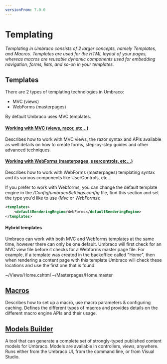 ```yaml
---
versionFrom: 7.0.0
---
```


# Templating

_Templating in Umbraco consists of 2 larger concepts, namely Templates, and Macros. Templates are used for the HTML layout of your pages, whereas macros are reusable dynamic components used for embedding navigation, forms, lists, and so-on in your templates._

## Templates

There are 2 types of templating technologies in Umbraco:

* MVC (views)
* WebForms (masterpages)

By default Umbraco uses MVC templates.

#### [Working with MVC (views, razor, etc...)](Mvc/index.md)

Describes how to work with MVC views, the razor syntax and APIs available as well details on how to create forms, step-by-step guides and other advanced techniques.



#### [Working with WebForms (masterpages, usercontrols, etc...)](Masterpages/index.md)

Describes how to work with WebForms (masterpages) templating syntax and its various components like UserControls, etc...

If you prefer to work with Webforms, you can change the default template engine in the */Config/umbracoSettings.config* file, find this section and set the type you'd like to use (*Mvc* or *WebForms*):

```xml
<templates>
    <defaultRenderingEngine>WebForms</defaultRenderingEngine>
</templates>
```

#### Hybrid templates

Umbraco can work with both MVC and Webforms templates at the same time, however there can only be one default. Umbraco will first check for an MVC view file before it checks for a Webforms master page file. For example, if a template was created in the backoffice called "Home", then when rendering a content page with this template Umbraco will check these locations and use the first one that is found:

~/Views/Home.cshtml
~/Masterpages/Home.master

## [Macros](Macros/index.md)

Describes how to set up a macro, use macro parameters & configuring caching. Defines the different types of macros and provides details on the different macro engine APIs and their usage.

## [Models Builder](Modelsbuilder/index-v7.md)
A tool that can generate a complete set of strongly-typed published content models for Umbraco. Models are available in controllers, views, anywhere. Runs either from the Umbraco UI, from the command line, or from Visual Studio.
